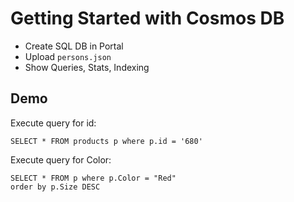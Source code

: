 # Getting Started with Cosmos DB

- Create SQL DB in Portal
- Upload `persons.json`
- Show Queries, Stats, Indexing

## Demo

Execute query for id:

```
SELECT * FROM products p where p.id = '680' 
```

Execute query for Color:

```
SELECT * FROM p where p.Color = "Red"
order by p.Size DESC
```
